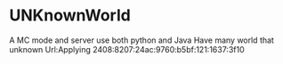 # UNKnownWorld
A MC mode and server
use both python and Java 
Have many world that unknown
Url:Applying
 2408:8207:24ac:9760:b5bf:121:1637:3f10
